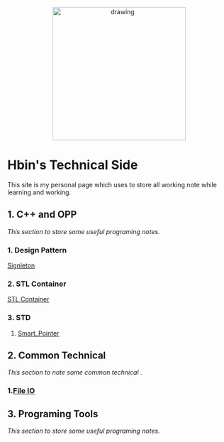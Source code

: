 
<p style="text-align:center;">
<img src="https://assets.pokemon.com/assets/cms2/img/pokedex/full/025.png" alt="drawing" width="300"/>
</p>

# Hbin's Technical Side

This site is my personal page which uses to store all working note while learning and working.


## 1. C++ and OPP
_This section to store some useful programing notes._

### 1. Design Pattern

[Signleton](Programming/CPP/Design_Pattern/singleton.md)

### 2. STL Container

[STL Container](Programming/CPP/STL/Containers/C++_STL_Overview.md)

### 3. STD

1. [Smart_Pointer](Programming/CPP/STD/SmartPointer/smart_pointer.md)

## 2. Common Technical
_This section to note some common technical ._

### 1.[File IO](Programming/Common_Technical/File_IO/file_io.md)

## 3. Programing Tools
_This section to store some useful programing notes._


